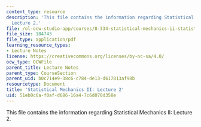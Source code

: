 ```yaml
---
content_type: resource
description: 'This file contains the information regarding Statistical Mechanics II:
  Lecture 2.'
file: /ol-ocw-studio-app/courses/8-334-statistical-mechanics-ii-statistical-physics-of-fields-spring-2014/51eb0c6af0afd68616a47c6d070d358e_MIT8_334S14_Lec2.pdf
file_size: 184743
file_type: application/pdf
learning_resource_types:
- Lecture Notes
license: https://creativecommons.org/licenses/by-nc-sa/4.0/
ocw_type: OCWFile
parent_title: Lecture Notes
parent_type: CourseSection
parent_uid: b0c714e9-38c6-c784-de13-d617813af98b
resourcetype: Document
title: 'Statistical Mechanics II: Lecture 2'
uid: 51eb0c6a-f0af-d686-16a4-7c6d070d358e
---
```

This file contains the information regarding Statistical Mechanics II: Lecture 2.